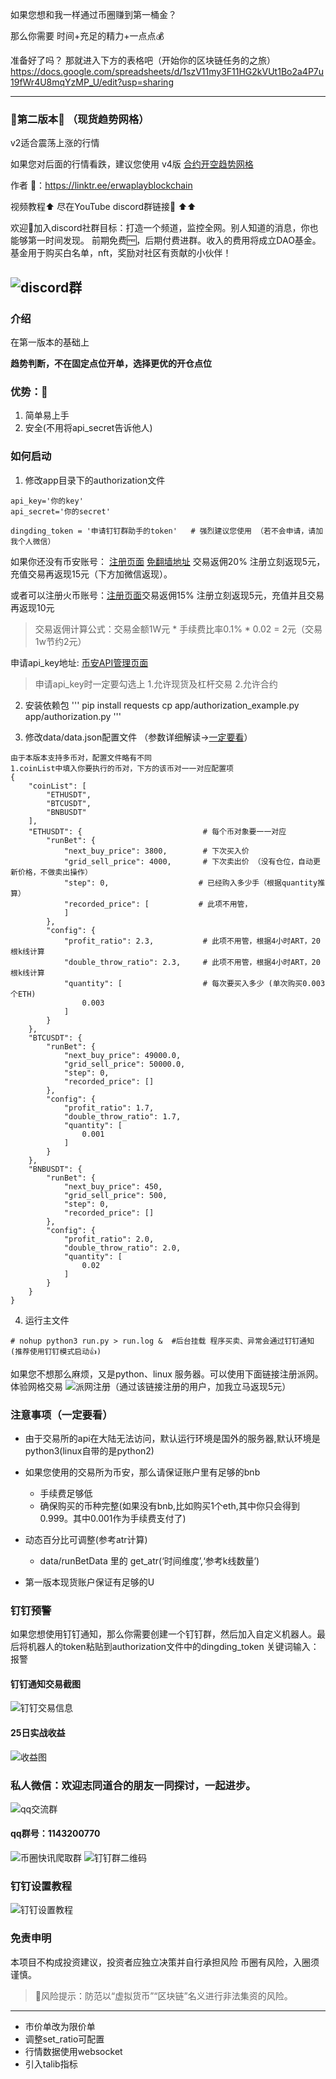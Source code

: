 
如果您想和我一样通过币圈赚到第一桶金？
 
那么你需要 时间+充足的精力+一点点💰
 
准备好了吗？ 那就进入下方的表格吧（开始你的区块链任务的之旅）
https://docs.google.com/spreadsheets/d/1szV11my3F11HG2kVUt1Bo2a4P7u19fWr4U8mqYzMP_U/edit?usp=sharing

---


### 🎉第二版本🎉 （现货趋势网格）

v2适合震荡上涨的行情

如果您对后面的行情看跌，建议您使用 v4版 [合约开空趋势网格](https://github.com/hengxuZ/future-short-grid)

作者 🔗：https://linktr.ee/erwaplayblockchain 

视频教程⬆️ 尽在YouTube  discord群链接🔗 ⬆️⬆️

欢迎👏加入discord社群目标：打造一个频道，监控全网。别人知道的消息，你也能够第一时间发现。
前期免费🆓，后期付费进群。收入的费用将成立DAO基金。基金用于购买白名单，nft，奖励对社区有贡献的小伙伴！

![discord群](https://s4.ax1x.com/2022/01/22/7fCeVH.png)
---

### 介绍
在第一版本的基础上

**趋势判断，不在固定点位开单，选择更优的开仓点位**


### 优势：🎉
1. 简单易上手
2. 安全(不用将api_secret告诉他人)


### 如何启动

1. 修改app目录下的authorization文件

```
api_key='你的key'
api_secret='你的secret'

dingding_token = '申请钉钉群助手的token'   # 强烈建议您使用 （若不会申请，请加我个人微信）
```

如果你还没有币安账号： [注册页面](https://www.binancezh.top/zh-CN/register?ref=OW7U53AB)  [免翻墙地址](https://www.binancezh.cc/zh-CN/register?ref=OW7U53AB)
交易返佣20%  注册立刻返现5元，充值交易再返现15元（下方加微信返现）。

或者可以注册火币账号：[注册页面](https://www.huobi.ms/zh-cn/topic/double-reward/?invite_code=w2732223)交易返佣15% 注册立刻返现5元，充值并且交易再返现10元

>交易返佣计算公式：交易金额1W元 * 手续费比率0.1% * 0.02 = 2元（交易1w节约2元）

申请api_key地址: [币安API管理页面](https://www.binance.com/cn/usercenter/settings/api-management)
>申请api_key时一定要勾选上 
1.允许现货及杠杆交易 
2.允许合约 
2. 安装依赖包
'''
pip install requests
cp app/authorization_example.py app/authorization.py
'''

3. 修改data/data.json配置文件  （参数详细解读->[一定要看](https://github.com/hengxuZ/binance-quantization/blob/master/dev-ReadMe.md)）
```
由于本版本支持多币对，配置文件略有不同
1.coinList中填入你要执行的币对，下方的该币对一一对应配置项
{
    "coinList": [
        "ETHUSDT",
        "BTCUSDT",
        "BNBUSDT"
    ],
    "ETHUSDT": {                           # 每个币对象要一一对应
        "runBet": {
            "next_buy_price": 3800,        # 下次买入价
            "grid_sell_price": 4000,       # 下次卖出价 （没有仓位，自动更新价格，不做卖出操作）
            "step": 0,                    # 已经购入多少手（根据quantity推算）
            "recorded_price": [           # 此项不用管，
            ]
        },
        "config": {
            "profit_ratio": 2.3,           # 此项不用管，根据4小时ART，20根k线计算
            "double_throw_ratio": 2.3,     # 此项不用管，根据4小时ART，20根k线计算
            "quantity": [                  # 每次要买入多少 (单次购买0.003个ETH)
                0.003
            ]
        }
    },
    "BTCUSDT": {
        "runBet": {
            "next_buy_price": 49000.0,
            "grid_sell_price": 50000.0,
            "step": 0,
            "recorded_price": []
        },
        "config": {
            "profit_ratio": 1.7,
            "double_throw_ratio": 1.7,
            "quantity": [
                0.001
            ]
        }
    },
    "BNBUSDT": {
        "runBet": {
            "next_buy_price": 450,
            "grid_sell_price": 500,
            "step": 0,
            "recorded_price": []
        },
        "config": {
            "profit_ratio": 2.0,
            "double_throw_ratio": 2.0,
            "quantity": [
                0.02
            ]
        }
    }
}
```

4. 运行主文件
```
# nohup python3 run.py > run.log &  #后台挂载 程序买卖、异常会通过钉钉通知(推荐使用钉钉模式启动👍)
```


如果您不想那么麻烦，又是python、linux 服务器。可以使用下面链接注册派网。体验网格交易
![派网注册](https://www.pionex.cc/zh-CN/sign/ref/gP7byIO9)（通过该链接注册的用户，加我立马返现5元）

### 注意事项（一定要看）
- 由于交易所的api在大陆无法访问，默认运行环境是国外的服务器,默认环境是python3(linux自带的是python2)

- 如果您使用的交易所为币安，那么请保证账户里有足够的bnb
    - 手续费足够低
    - 确保购买的币种完整(如果没有bnb,比如购买1个eth,其中你只会得到0.999。其中0.001作为手续费支付了)

- 动态百分比可调整(参考atr计算)
    - data/runBetData 里的 get_atr(‘时间维度’,‘参考k线数量’)

- 第一版本现货账户保证有足够的U
   
### 钉钉预警

如果您想使用钉钉通知，那么你需要创建一个钉钉群，然后加入自定义机器人。最后将机器人的token粘贴到authorization文件中的dingding_token
关键词输入：报警

#### 钉钉通知交易截图

![钉钉交易信息](https://s3.ax1x.com/2021/02/01/yZSi1x.jpg)
#### 25日实战收益
![收益图](https://s3.ax1x.com/2021/02/01/yVzytA.jpg)


### 私人微信：欢迎志同道合的朋友一同探讨，一起进步。
![qq交流群](https://img02.sogoucdn.com/app/a/100520146/D179E91E279E65E3DD642C24D482D23D)
#### qq群号：1143200770

![币圈快讯爬取群](https://s3.ax1x.com/2021/02/01/yZSU4s.jpg)
![钉钉群二维码](https://i0.hdslb.com/bfs/album/4f50bfd7f1fddaa7c340bc06d7ce078404670fb2.jpg)
### 钉钉设置教程
![钉钉设置教程](https://s3.ax1x.com/2021/01/08/suMVIK.png)


### 免责申明
本项目不构成投资建议，投资者应独立决策并自行承担风险
币圈有风险，入圈须谨慎。

> 🚫风险提示：防范以“虚拟货币”“区块链”名义进行非法集资的风险。

---
- 市价单改为限价单
- 调整set_ratio可配置
- 行情数据使用websocket
- 引入talib指标
